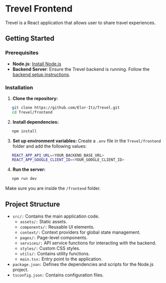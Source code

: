 # Trevel Frontend

Trevel is a React application that allows user to share travel experiences.

## Getting Started

### Prerequisites

- **Node.js:** [Install Node.js](https://nodejs.org/)
- **Backend Server**: Ensure the Trevel backend is running. Follow the [backend setup instructions](../backend/README.md).

### Installation

1. **Clone the repository:**
```sh
   git clone https://github.com/Elor-Itz/Trevel.git
   cd Trevel/frontend
   ```

2. **Install dependencies:**
```sh
   npm install
   ```

3. **Set up environment variables:**
   Create a `.env` file in the `Trevel/frontend` folder and add the following values:
```sh
   REACT_APP_API_URL=<YOUR_BACKEND_BASE_URL>
   REACT_APP_GOOGLE_CLIENT_ID=<YOUR_GOOGLE_CLIENT_ID>
   ```

4. **Run the server:**
```sh
   npm run dev     
   ``` 
   Make sure you are inside the `/frontend` folder.

## Project Structure

* `src/:` Contains the main application code.
  * `assets/:` Static assets.
  * `components/:` Reusable UI elements.
  * `context/:` Context providers for global state management.
  * `pages/:` Page-level components.
  * `services/:` API service functions for interacting with the backend. 
  * `styles/:` Custom CSS styles. 
  * `utils/:` Contains utility functions.
  * `main.tsx:` Entry point to the application.
* `package.json:` Defines the dependencies and scripts for the Node.js project.
* `tsconfig.json:` Contains configuration files.